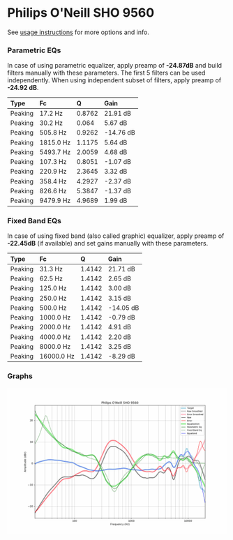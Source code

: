 # Philips O'Neill SHO 9560
See [usage instructions](https://github.com/jaakkopasanen/AutoEq#usage) for more options and info.

### Parametric EQs
In case of using parametric equalizer, apply preamp of **-24.87dB** and build filters manually
with these parameters. The first 5 filters can be used independently.
When using independent subset of filters, apply preamp of **-24.92 dB**.

| Type    | Fc        |      Q | Gain      |
|:--------|:----------|:-------|:----------|
| Peaking | 17.2 Hz   | 0.8762 | 21.91 dB  |
| Peaking | 30.2 Hz   | 0.064  | 5.67 dB   |
| Peaking | 505.8 Hz  | 0.9262 | -14.76 dB |
| Peaking | 1815.0 Hz | 1.1175 | 5.64 dB   |
| Peaking | 5493.7 Hz | 2.0059 | 4.68 dB   |
| Peaking | 107.3 Hz  | 0.8051 | -1.07 dB  |
| Peaking | 220.9 Hz  | 2.3645 | 3.32 dB   |
| Peaking | 358.4 Hz  | 4.2927 | -2.37 dB  |
| Peaking | 826.6 Hz  | 5.3847 | -1.37 dB  |
| Peaking | 9479.9 Hz | 4.9689 | 1.99 dB   |

### Fixed Band EQs
In case of using fixed band (also called graphic) equalizer, apply preamp of **-22.45dB**
(if available) and set gains manually with these parameters.

| Type    | Fc         |      Q | Gain      |
|:--------|:-----------|:-------|:----------|
| Peaking | 31.3 Hz    | 1.4142 | 21.71 dB  |
| Peaking | 62.5 Hz    | 1.4142 | 2.65 dB   |
| Peaking | 125.0 Hz   | 1.4142 | 3.00 dB   |
| Peaking | 250.0 Hz   | 1.4142 | 3.15 dB   |
| Peaking | 500.0 Hz   | 1.4142 | -14.05 dB |
| Peaking | 1000.0 Hz  | 1.4142 | -0.79 dB  |
| Peaking | 2000.0 Hz  | 1.4142 | 4.91 dB   |
| Peaking | 4000.0 Hz  | 1.4142 | 2.20 dB   |
| Peaking | 8000.0 Hz  | 1.4142 | 3.25 dB   |
| Peaking | 16000.0 Hz | 1.4142 | -8.29 dB  |

### Graphs
![](./Philips%20O'Neill%20SHO%209560.png)